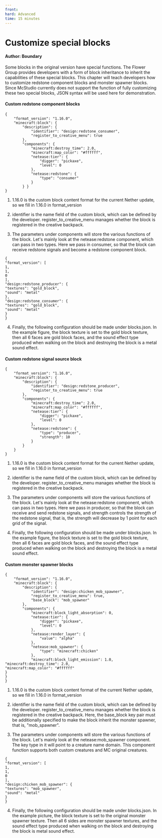 ```yaml
--- 
front: 
hard: Advanced 
time: 15 minutes 
--- 
```


# Customize special blocks 

#### Author: Boundary 

Some blocks in the original version have special functions. The Flower Group provides developers with a form of block inheritance to inherit the capabilities of these special blocks. This chapter will teach developers how to customize redstone component blocks and monster spawner blocks. Since McStudio currently does not support the function of fully customizing these two special blocks, JSON syntax will be used here for demonstration. 

#### Custom redstone component blocks

```
{
	"format_version": "1.16.0",
	"minecraft:block": {
		"description": {
			"identifier": "design:redstone_consumer",
			"register_to_creative_menu": true
		},
		"components": {
			"minecraft:destroy_time": 2.0,
            "minecraft:map_color": "#ffffff",
			"netease:tier": {
                "digger": "pickaxe",
				"level": 0
            },
			"netease:redstone": {
                "type": "consumer"
			}
		} } 
} 
``` 

1) 1.16.0 is the custom block content format for the current Nether update, so we fill in 1.16.0 in format_version 

2) identifier is the name field of the custom block, which can be defined by the developer. register_to_creative_menu manages whether the block is registered in the creative backpack. 

3) The parameters under components will store the various functions of the block. Let's mainly look at the netease:redstone component, which can pass in two types. Here we pass in consumer, so that the block can receive redstone signals and become a redstone component block.


``` 
{ 
"format_version": [ 
1, 
1, 
0 
], 
"design:redstone_producer": { 
"textures": "gold_block", 
"sound": "metal" 
}, 
"design:redstone_consumer": { 
"textures": "gold_block", 
"sound": "metal" 
} 
} 
``` 

4) Finally, the following configuration should be made under blocks.json. In the example figure, the block texture is set to the gold block texture, then all 6 faces are gold block faces, and the sound effect type produced when walking on the block and destroying the block is a metal sound effect. 

#### Custom redstone signal source block

```
{
	"format_version": "1.16.0",
	"minecraft:block": {
		"description": {
			"identifier": "design:redstone_producer",
			"register_to_creative_menu": true
		},
		"components": {
			"minecraft:destroy_time": 2.0,
            "minecraft:map_color": "#ffffff",
			"netease:tier": {
                "digger": "pickaxe",
				"level": 0
            },
			"netease:redstone": {
				"type": "producer",
				"strength": 10
			}
		}
	}
}
```



1) 1.16.0 is the custom block content format for the current Nether update, so we fill in 1.16.0 in format_version 

2) identifier is the name field of the custom block, which can be defined by the developer. register_to_creative_menu manages whether the block is registered in the creative backpack. 

3) The parameters under components will store the various functions of the block. Let's mainly look at the netease:redstone component, which can pass in two types. Here we pass in producer, so that the block can receive and send redstone signals, and strength controls the strength of the redstone signal, that is, the strength will decrease by 1 point for each grid of the signal. 

4) Finally, the following configuration should be made under blocks.json. In the example figure, the block texture is set to the gold block texture, then all 6 faces are gold block faces, and the sound effect type produced when walking on the block and destroying the block is a metal sound effect. 

#### Custom monster spawner blocks

```
{
    "format_version": "1.16.0",
    "minecraft:block": {
        "description": {
            "identifier": "design:chicken_mob_spawner",
            "register_to_creative_menu": true,
			"base_block": "mob_spawner"
        },
        "components": {
            "minecraft:block_light_absorption": 0,
            "netease:tier": {
                "digger": "pickaxe",
				"level": 0
            },
			"netease:render_layer": {
				"value": "alpha"
			},
			"netease:mob_spawner": {
				"type": "minecraft:chicken"
			},
            "minecraft:block_light_emission": 1.0, "minecraft:destroy_time": 2.0, 
"minecraft:map_color": "#ffffff" 
} 
} 
} 
``` 

1) 1.16.0 is the custom block content format of the current Nether update, so we fill in 1.16.0 in format_version 

2) identifier is the name field of the custom block, which can be defined by the developer. register_to_creative_menu manages whether the block is registered in the creative backpack. Here, the base_block key pair must be additionally specified to make the block inherit the monster spawner, that is, "mob_spawner". 


3) The parameters under components will store the various functions of the block. Let's mainly look at the netease:mob_spawner component. The key type in it will point to a creature name domain. This component function supports both custom creatures and MC original creatures. 

``` 
{ 
"format_version": [ 
1, 
1, 
0 
], 
"design:chicken_mob_spawner": { 
"textures": "mob_spawner", 
"sound": "metal" 
} 
} 
``` 

4) Finally, the following configuration should be made under blocks.json. In the example picture, the block texture is set to the original monster spawner texture. Then all 6 sides are monster spawner textures, and the sound effect type produced when walking on the block and destroying the block is metal sound effect.